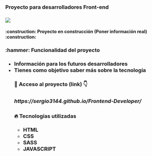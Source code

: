<h3 align="left">Proyecto para desarrolladores Front-end<h3>
  <p align="left">
  <img align="center" src="https://img.shields.io/badge/STATUS-EN%20DESAROLLO-green">
</p>
  
<h4 align="left">
:construction: Proyecto en construcción (Poner información real) :construction:
</h4>
<h3>:hammer: Funcionalidad del proyecto<h3>
 <ul>
    <li>Información para los futuros desarrolladores
    <li>Tienes como objetivo saber más sobre la tecnología 
      
<h4> 📁 Acceso al proyecto (link) 👇<h3>
   <h5>https://sergio3144.github.io/Frontend-Developer/
<h4> 🔥 Tecnologías utilizadas <h4>

  <ul>
    <li> HTML
    <li> CSS
    <li> SASS
    <li> JAVASCRIPT

